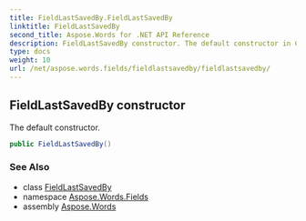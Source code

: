 ```yaml
---
title: FieldLastSavedBy.FieldLastSavedBy
linktitle: FieldLastSavedBy
second_title: Aspose.Words for .NET API Reference
description: FieldLastSavedBy constructor. The default constructor in C#.
type: docs
weight: 10
url: /net/aspose.words.fields/fieldlastsavedby/fieldlastsavedby/
---
```

## FieldLastSavedBy constructor

The default constructor.

```csharp
public FieldLastSavedBy()
```

### See Also

* class [FieldLastSavedBy](../)
* namespace [Aspose.Words.Fields](../../fieldlastsavedby/)
* assembly [Aspose.Words](../../../)
